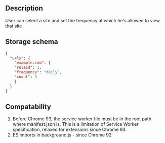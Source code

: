 ## Description
User can select a site and set the frequency at which he's allowed to view that site

## Storage schema
```json
{
  "urls": {
    "example.com": {
    "ruleId": 1,
    "frequency": "daily",
    "count": 3
    }
  }
}
```
## Compatability
1. Before Chrome 93, the service worker file must be in the root path where manifest.json is.
This is a limitation of Service Worker specification, relaxed for extensions since Chrome 93.
2. ES imports in background.js - since Chrome 92